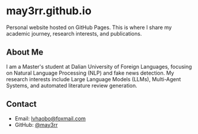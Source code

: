 # may3rr.github.io

Personal website hosted on GitHub Pages. This is where I share my academic journey, research interests, and publications.

## About Me
I am a Master's student at Dalian University of Foreign Languages, focusing on Natural Language Processing (NLP) and fake news detection. My research interests include Large Language Models (LLMs), Multi-Agent Systems, and automated literature review generation.



## Contact
- Email: lvhaobo@foxmail.com
- GitHub: [@may3rr](https://github.com/may3rr)